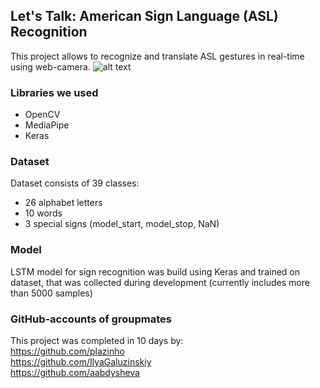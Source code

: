 ## Let's Talk: American Sign Language (ASL) Recognition 
This project allows to recognize and translate ASL gestures in real-time using  web-camera. 
![alt text](https://github.com/aabdysheva/Lets_Talk/blob/main/alsu.gif)
### Libraries we used
- OpenCV
- MediaPipe
- Keras
### Dataset
Dataset consists of 39 classes:
- 26 alphabet letters
- 10 words
- 3 special signs (model_start, model_stop, NaN)
### Model
LSTM model for sign recognition was build using Keras and trained on dataset, that was collected during development (currently includes more than 5000 samples)
### GitHub-accounts of groupmates
This project was completed in 10 days by:<br>
https://github.com/plazinho <br>
https://github.com/IlyaGaluzinskiy <br>
https://github.com/aabdysheva
